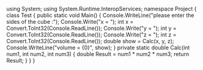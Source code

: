 using System;
using System.Runtime.InteropServices;
namespace Project
{
    class Test
    {
        public static void Main()
        {
            Console.WriteLine("please enter the sides of the cube :");
            Console.Write("x = ");
            int x = Convert.ToInt32(Console.ReadLine());
            Console.Write("y = ");
            int y = Convert.ToInt32(Console.ReadLine());
            Console.Write("z = ");
            int z = Convert.ToInt32(Console.ReadLine());
            double show = Calc(x, y, z);
            Console.WriteLine("volume = {0}", show);
        }
        private static double Calc(int num1, int num2, int num3)
        {
            double Result = num1 * num2 * num3;
            return Result;
        }
    }
}
